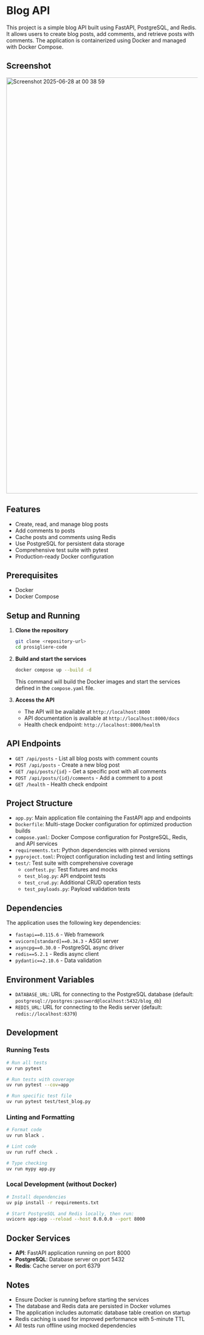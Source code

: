 # Blog API

This project is a simple blog API built using FastAPI, PostgreSQL, and Redis. It allows users to create blog posts, add comments, and retrieve posts with comments. The application is containerized using Docker and managed with Docker Compose.

## Screenshot
<img width="1094" alt="Screenshot 2025-06-28 at 00 38 59" src="https://github.com/user-attachments/assets/c5885bbd-3223-4706-a46b-04e4ea86581d" />

## Features
- Create, read, and manage blog posts
- Add comments to posts
- Cache posts and comments using Redis
- Use PostgreSQL for persistent data storage
- Comprehensive test suite with pytest
- Production-ready Docker configuration

## Prerequisites
- Docker
- Docker Compose

## Setup and Running

1. **Clone the repository**
   ```bash
   git clone <repository-url>
   cd prosigliere-code
   ```

2. **Build and start the services**
   ```bash
   docker compose up --build -d
   ```
   This command will build the Docker images and start the services defined in the `compose.yaml` file.

3. **Access the API**
   - The API will be available at `http://localhost:8000`
   - API documentation is available at `http://localhost:8000/docs`
   - Health check endpoint: `http://localhost:8000/health`

## API Endpoints

- `GET /api/posts` - List all blog posts with comment counts
- `POST /api/posts` - Create a new blog post
- `GET /api/posts/{id}` - Get a specific post with all comments
- `POST /api/posts/{id}/comments` - Add a comment to a post
- `GET /health` - Health check endpoint

## Project Structure
- `app.py`: Main application file containing the FastAPI app and endpoints
- `Dockerfile`: Multi-stage Docker configuration for optimized production builds
- `compose.yaml`: Docker Compose configuration for PostgreSQL, Redis, and API services
- `requirements.txt`: Python dependencies with pinned versions
- `pyproject.toml`: Project configuration including test and linting settings
- `test/`: Test suite with comprehensive coverage
  - `conftest.py`: Test fixtures and mocks
  - `test_blog.py`: API endpoint tests
  - `test_crud.py`: Additional CRUD operation tests
  - `test_payloads.py`: Payload validation tests

## Dependencies

The application uses the following key dependencies:
- `fastapi==0.115.6` - Web framework
- `uvicorn[standard]==0.34.3` - ASGI server
- `asyncpg==0.30.0` - PostgreSQL async driver
- `redis==5.2.1` - Redis async client
- `pydantic==2.10.6` - Data validation

## Environment Variables
- `DATABASE_URL`: URL for connecting to the PostgreSQL database (default: `postgresql://postgres:password@localhost:5432/blog_db`)
- `REDIS_URL`: URL for connecting to the Redis server (default: `redis://localhost:6379`)

## Development

### Running Tests
```bash
# Run all tests
uv run pytest

# Run tests with coverage
uv run pytest --cov=app

# Run specific test file
uv run pytest test/test_blog.py
```

### Linting and Formatting
```bash
# Format code
uv run black .

# Lint code
uv run ruff check .

# Type checking
uv run mypy app.py
```

### Local Development (without Docker)
```bash
# Install dependencies
uv pip install -r requirements.txt

# Start PostgreSQL and Redis locally, then run:
uvicorn app:app --reload --host 0.0.0.0 --port 8000
```

## Docker Services

- **API**: FastAPI application running on port 8000
- **PostgreSQL**: Database server on port 5432
- **Redis**: Cache server on port 6379

## Notes
- Ensure Docker is running before starting the services
- The database and Redis data are persisted in Docker volumes
- The application includes automatic database table creation on startup
- Redis caching is used for improved performance with 5-minute TTL
- All tests run offline using mocked dependencies 
